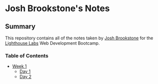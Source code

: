 # Josh Brookstone's Notes

## Summary 

This repository contains all of the notes taken by [Josh Brookstone](https://github.com/joshbrookstone) for the [Lighthouse Labs](https://www.lighthouselabs.ca/) Web Development Bootcamp.

### Table of Contents
* [Week 1](/Week_1)
  * [Day 1](/Week_1/Day_1)
  * [Day 2](/Week_1/Day_2)